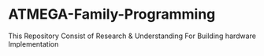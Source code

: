 # ATMEGA-Family-Programming
 This Repository Consist of Research & Understanding For Building hardware Implementation
